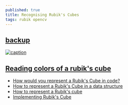 ```yaml
---
published: true
title: Recognising Rubik's Cubes
tags: rubik opencv
---
```

## [backup](https://github.com/yduf/ruby-kube)

[![caption](https://img.youtube.com/vi/VaW1dmqRE0o/0.jpg)](https://www.youtube.com/watch?v=VaW1dmqRE0o)

## [Reading colors of a rubik's cube](https://stackoverflow.com/questions/25563751/reading-colors-of-a-rubiks-cube-using-opencv)

- [How would you represent a Rubik's Cube in code?](https://stackoverflow.com/questions/500221/how-would-you-represent-a-rubiks-cube-in-code?rq=1)
- [How to represent a Rubik's Cube in a data structure](https://softwareengineering.stackexchange.com/questions/142760/how-to-represent-a-rubiks-cube-in-a-data-structure)
- [How to represent a Rubik's cube](https://stackoverflow.com/questions/9762162/how-to-represent-a-rubiks-cube)
- [Implementing Rubik's Cube](http://www.chilton.com/~jimw/rubik.html)
